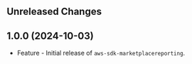 Unreleased Changes
------------------

1.0.0 (2024-10-03)
------------------

* Feature - Initial release of `aws-sdk-marketplacereporting`.

